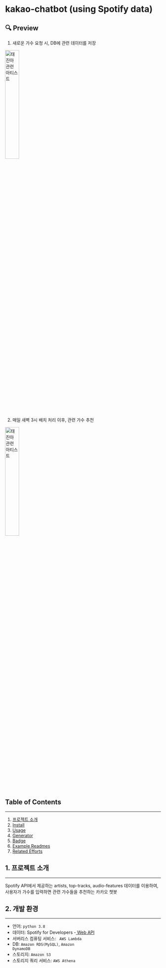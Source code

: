 # kakao-chatbot (using Spotify data)

🔍 Preview
----------------------
1. 새로운 가수 요청 시, DB에 관련 데이터를 저장

<img src="assets/buble_fail.gif" width="30%" height="30%" title="태진아 관련 아티스트" alt="태진아 관련 아티스트"></img>

2. 매일 새벽 3시 배치 처리 이후, 관련 가수 추천

<img src="assets/buble_related.gif" width="30%" height="30%" title="태진아 관련 아티스트" alt="태진아 관련 아티스트"></img>

## Table of Contents
--------------------------------
1. [프로젝트 소개](#프로젝트-소개)
2. [Install](#install)
3. [Usage](#usage)
4. [Generator](#generator)
5. [Badge](#badge)
6. [Example Readmes](#example-readmes)
7. [Related Efforts](#related-efforts)



## 1. 프로젝트 소개
-----------------------------------
Spotify API에서 제공하는 artists, top-tracks, audio-features 데이터를 이용하여, 사용자가 가수를 입력하면 관련 가수들을 추천하는 카카오 챗봇


## 2. 개발 환경
-----------------------------------
- 언어: <code>python 3.8</code>
- 데이터: Spotify for Developers -<a href="https://developer.spotify.com/documentation/web-api"> Web API</a>
- 서버리스 컴퓨팅 서비스: <code> AWS Lambda </code>
- DB: <code>Amazon RDS(MySQL)</code>, <code>Amazon DynamoDB</code>
- 스토리지: <code>Amazon S3</code>
- 스토리지 쿼리 서비스: <code>AWS Athena</code>


